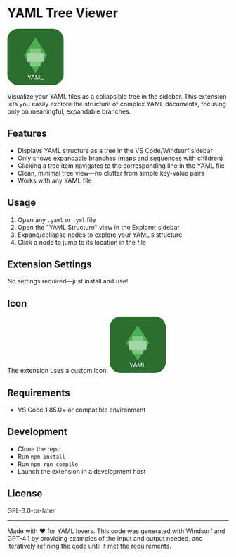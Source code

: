 # YAML Tree Viewer

![YAML Tree Viewer Icon](images/yamltree.png)

Visualize your YAML files as a collapsible tree in the sidebar. This extension lets you easily explore the structure of complex YAML documents, focusing only on meaningful, expandable branches.

## Features

- Displays YAML structure as a tree in the VS Code/Windsurf sidebar
- Only shows expandable branches (maps and sequences with children)
- Clicking a tree item navigates to the corresponding line in the YAML file
- Clean, minimal tree view—no clutter from simple key-value pairs
- Works with any YAML file

## Usage

1. Open any `.yaml` or `.yml` file
2. Open the "YAML Structure" view in the Explorer sidebar
3. Expand/collapse nodes to explore your YAML's structure
4. Click a node to jump to its location in the file

## Extension Settings

No settings required—just install and use!

## Icon

The extension uses a custom icon: ![yamltree.png](images/yamltree.png)

## Requirements

- VS Code 1.85.0+ or compatible environment

## Development

- Clone the repo
- Run `npm install`
- Run `npm run compile`
- Launch the extension in a development host

## License

GPL-3.0-or-later

---

Made with ❤️ for YAML lovers. This code was generated with Windsurf and GPT-4.1 by providing examples of the input and output needed, and iteratively refining the code until it met the requirements.

